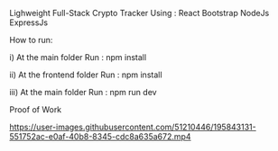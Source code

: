 Lighweight Full-Stack Crypto Tracker Using :
React
Bootstrap
NodeJs
ExpressJs

How to run:


i) At the main folder Run :
   npm install
   
   
ii) At the frontend folder Run :
  npm install
  
  
iii) At the main folder Run :
   npm run dev


Proof of Work



https://user-images.githubusercontent.com/51210446/195843131-551752ac-e0af-40b8-8345-cdc8a635a672.mp4

